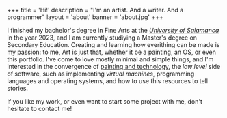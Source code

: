 +++
title = 'Hi!'
description = "I'm an artist. And a writer. And a programmer"
layout = 'about'
banner = 'about.jpg'
+++

I finished my bachelor's degree in Fine Arts at the [*University of Salamanca*](https://usal.es) in the year 2023, and I am currently studiying a Master's degree on Secondary Education. Creating and learning how everithing can be made is my passion: to me, Art is just that, whether it be a painting, an OS, or even this portfolio. I've come to love mostly minimal and simple things, and I'm interested in the convergence of [painting and technology](https://ars-chromatica.art), the *low level* side of software, such as implementing *virtual machines*, programming languages and operating systems, and how to use this resources to tell stories.

If you like my work, or even want to start some project with me, don't hesitate to contact me!

